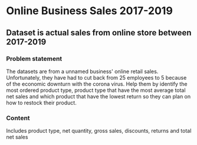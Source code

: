 # Online Business Sales 2017-2019
## Dataset is actual sales from online store between 2017-2019


### Problem statement
The datasets are from a unnamed business' online retail sales. Unfortunately, they have had to cut back from 25 employees to 5 because of the economic downturn with the corona virus. Help them by identify the most ordered product type, product type that have the most average total net sales and which product that have the lowest return so they can plan on how to restock their product.

### Content
Includes product type, net quantity, gross sales, discounts, returns and total net sales
